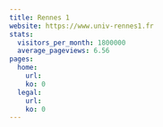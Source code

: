 ```yaml
---
title: Rennes 1
website: https://www.univ-rennes1.fr
stats:
  visitors_per_month: 1800000
  average_pageviews: 6.56
pages:
  home: 
    url: 
    ko: 0
  legal: 
    url: 
    ko: 0
---
```

